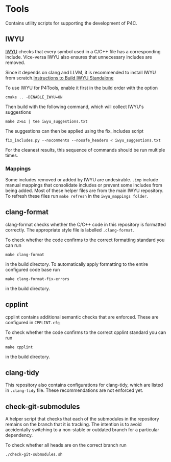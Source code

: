 # Tools
Contains utility scripts for supporting the development of P4C.

## IWYU

[IWYU](https://github.com/include-what-you-use/include-what-you-use) checks that every symbol used in a C/C++ file has a corresponding include. Vice-versa IWYU also ensures that unnecessary includes are removed.

Since it depends on clang and LLVM, it is recommended to install IWYU from scratch.[Instructions to Build IWYU Standalone](https://github.com/include-what-you-use/include-what-you-use#how-to-build-standalone)

To use IWYU for P4Tools, enable it first in the build order with the option
```
cmake .. -DENABLE_IWYU=ON
```

Then build with the following command, which will collect IWYU's suggestions
```
make 2>&1 | tee iwyu_suggestions.txt
```

The suggestions can then be applied using the fix_includes script
```
fix_includes.py --nocomments --nosafe_headers < iwyu_suggestions.txt
```

For the cleanest results, this sequence of commands should be run multiple times.

### Mappings
Some includes removed or added by IWYU are undesirable. `.imp` include manual mappings that consolidate includes or prevent some includes from being added. Most of these helper files are from the main IWYU repository. To refresh these files run `make refresh` in the `iwyu_mappings folder`.

## clang-format
clang-format checks whether the C/C++ code in this repository is formatted correctly. The appropriate style file is labelled `.clang-format`.

To check whether the code confirms to the correct formatting standard you can run
```
make clang-format
```
in the build directory.
To automatically apply formatting to the entire configured code base run
```
make clang-format-fix-errors
```
in the build directory.

## cpplint
cpplint contains additional semantic checks that are enforced. These are configured in `CPPLINT.cfg`

To check whether the code confirms to the correct cpplint standard you can run
```
make cpplint
```
in the build directory.

## clang-tidy
This repository also contains configurations for clang-tidy, which are listed in `.clang-tidy` file. These recommendations are not enforced yet.

## check-git-submodules
A helper script that checks that each of the submodules in the repository remains on the branch that it is tracking. The intention is to avoid accidentally switching to a non-stable or outdated branch for a particular dependency.

To check whether all heads are on the correct branch run
```
./check-git-submodules.sh
```

